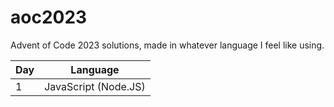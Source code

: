 # aoc2023
Advent of Code 2023 solutions, made in whatever language I feel like using.

| Day | Language |
| --- | -------- |
| 1 | JavaScript (Node.JS) |
